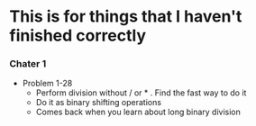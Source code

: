 # This is for things that I haven't finished correctly

### Chater 1
- Problem 1-28
  - Perform division without / or * . Find the fast way to do it
  - Do it as binary shifting operations
  - Comes back when you learn about long binary division
